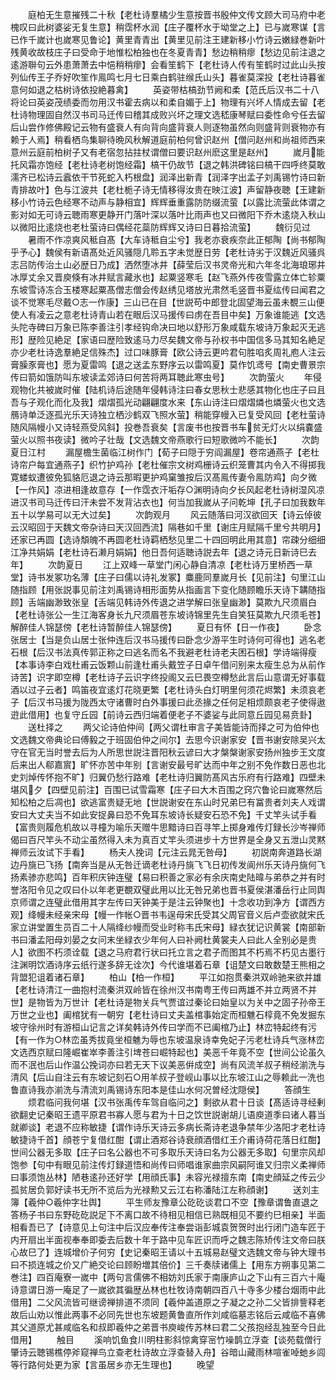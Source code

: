 <!-- { "loadSidebar": true } -->
　　庭柏无生意摧残二十秋【老杜诗羣橘少生意按晋书殷仲文传文顾大司马府中老槐叹曰此树婆娑无复生意】稍霑杯水润【庄子覆杯水于坳堂之上】已与嵗寒谋【言已作千嵗计也嵗寒见鲁论】黄里青青出【黄里见前注王建新移小竹诗云嫩緑巻新叶残黄收故枝庄子曰受命于地惟松柏独也在冬夏青青】愁边稍稍瘳【愁边见前注退之逺游聨句云外患萧萧去中悒稍稍瘳】会看笙鹤下【老杜诗人传有笙鹤时过此山头按列仙传王子乔好吹笙作鳯鸣七月七日乘白鹤驻缑氏山头】暮雀莫深投【老杜诗暮雀意何如退之枯树诗依投絶暮禽】
　　英姿带枯槁劲节阙和柔【范氏后汉书二十八将论曰英姿茂绩委而勿用汉书霍去病以和柔自媚于上】物理有兴坏人情成去留【老杜诗物理固自然汉书司马迁传曰稽其成败兴坏之理文选嵇康琴赋曰委性命兮任去留后山尝作修佛殿记云物有盛衰人有向背向盛背衰人则逐物虽然向则盛背则衰物亦有赖于人焉】稍看栖鸟集聊待晩风秋解道庭前柏何曾识赵州【僧问赵州和尚祖师西来意州云庭前柏树子又有老宿忽拈拄杖谓僧曰要识赵州麽这里是赵州】
　　嵗月能托风霜亦饱经【老杜诗老树饱经霜】槁干仍故节【退之韩洪碑铭曰槁干四呼终莫敢濡齐已松诗云蠧依干节死蛇入朽根盘】润泽出新青【润泽字出孟子刘禹锡竹诗曰新青排故叶】色与江波共【老杜栀子诗无情移得汝贵在映江波】声留静夜聴【王建新移小竹诗云色经寒不动声与静相宜】辉辉垂重露防防缀流萤【以露比流萤此体谓之影对如无可诗云聴雨寒更静开门落叶深以落叶比雨声也又曰微阳下乔木逺烧入秋山以微阳比逺烧也老杜萤诗曰偶经花蘂防辉辉又诗曰日暮拾流萤】
　　魏衍见过
　　暑雨不作凉爽风秪自髙【大车诗秪自尘兮】我老亦衰疾奈此正郁陶【尚书郁陶乎予心】魏侯有新语髙处近风骚隠几聆五字未觉歴日劳【老杜诗劣于汉魏近风骚呉志吕防传治土山必歴日乃成】洒然堕冰井【薛莹后汉书灵帝光和六年冬北海琅琊井冰厚丈余又晋庾倏有冰井赋言藏氷也】起粟竖寒毛【赵飞燕外传夜雪露立体亡轸粟东坡雪诗冻合玉楼寒起粟髙僧志僧会传赵绣见塔放光肃然毛竖晋书夏纮传曰闻君之谈不觉寒毛尽戴○志一作康】三山已在目【世説苟中郎登北固望海云虽未覩三山便使人有凌云之意老杜诗青山若在眼后汉马援传曰虏在吾目中矣】万象谁能逃【文选头陀寺碑曰万象已陈李善注引孝经钩命决曰地以舒形万象咸载东坡诗万象起灭无逃形】歴险见絶足【家语曰歴险致逺马力尽矣魏文帝与孙权书中国信多马其知名絶足亦少老杜诗逸羣絶足信殊杰】过口味豚膏【欧公诗云更吟君句胜啗炙周礼庖人注云膏臊豕膏也】愿为夏雷鸣【退之送孟东野序云以雷鸣夏】莫作饥鸢号【南史曹景宗传曰箭如饿防叫东坡读孟郊诗曰何苦将两耳聴此寒虫号】
　　次韵萤火
　　年侵观物化共被嵗时催【陆机诗后途随年侵韩诗注曰春女思秋士悲感其物化也庄子曰且吾与子观化而化及我】熠熠孤光动翩翩度水来【东山诗注曰熠熠燐也燐萤火也文选鴈诗单泛逐孤光乐天诗独立栖沙鹤双飞照水萤】稍能穿幔入已复受风回【老杜萤诗随风隔幔小又诗轻燕受风斜】投巻吾衰矣【言废书也按晋书车贫无灯火以绢嚢盛萤火以照书夜读】微吟子壮哉【文选魏文帝燕歌行曰短歌微吟不能长】
　　次韵夏日江村
　　漏屋檐生菌临江树作门【荀子曰隠于穷阎漏屋】卷帘通燕子【老杜诗帘户每宜通燕子】织竹护鸡孙【老杜催宗文树鸡栅诗云织笼曹其内令入不得掷我寛蝼蚁遭彼免狐貉厄退之诗云那暇更护鸡窠雏按后汉髙鳯传妻令鳯防鸡】向夕微【一作风】凉进相逢故意存【一作霑衣汗垢存○渊明诗向夕长风起老杜诗树湿风凉进汉书司马迁传曰汗未尝不发背沾衣也】何当加我嵗从子问乾坤【孔子曰加我数年五十以学易可以无大过矣】
　　次韵观月
　　风云随落曰河汉欲回天【诗云倬彼云汉昭回于天魏文帝杂诗曰天汉回西流】隔巷如千里【谢庄月赋隔千里兮共明月】还家已再圆【选诗頽魄不再圆老杜诗羁栖愁见里二十四回明此用其意】帘疎分细细江净共娟娟【老杜诗石濑月娟娟】他日吾何适聴诗説去年【退之诗元日新诗巳去年】
　　次韵夏日
　　江上双峰一草堂门闲心静自清凉【老杜诗万里桥西一草堂】诗书发冢功名薄【庄子曰儒以诗礼发冢】麋鹿同羣嵗月长【见前注】句里江山随指顾【用张説事见前注刘禹锡诗相形面势从指画言下变化随顾瞻乐天诗下韝随指顾】舌端幽渺致张皇【舌端见韩诗外传退之进学解曰张皇幽渺】莫欺九尺须眉白【老杜诗张公一生江海客身长九尺须眉苍东坡诗锦里先生自笑狂莫欺九尺须毛苍】解醉佳人锦瑟傍【老杜诗暂醉佳人锦瑟傍】
　　夏日有怀【日一作夜】
　　卧念张居士【当是负山居士张仲连后汉书马援传曰卧念少游平生时诗何可得也】逃名老石根【后汉书法真传郭正称之曰逃名而名不我避老杜诗老夫困石根】学诗端得瘦【本事诗李白戏杜甫云饭颗山前逢杜甫头戴笠子日卓午借问别来太瘦生总为从前作诗苦】识字即空樽【老杜诗子云识字终投阁又云巳畏空樽愁此言后山意谓无好事载酒以过子云者】鸣笛夜宜逺灯花晓更繁【老杜诗头白灯明里何须花烬繁】未须哀老子【后汉书马援为陇西太守诸曹时白外事援曰此丞掾之任何足相烦颇哀老子使得遨逰此借用】也复守丘园【前诗云西归端着便老子不婆娑与此同意丘园见易贲卦】
　　送杜择之
　　两父论诗伯仲间【两父谓杜审言子美皆能诗而择之可为伯仲也文选魏文帝典论曰傅毅之于班固伯仲之间尔】去思今识谢家安【晋书谢安除吴兴太守在官无当时誉去后为人所思世説注晋阳秋云谚曰大才槃槃谢家安扬州独步王文度后来出人郗嘉賔】旷怀亦苦中年别【言谢安最号旷达而中年之别不免作数日恶也北史刘焯传怀抱不旷】归翼仍愁行路难【老杜诗归翼防髙风古乐府有行路难】四壁未堪风夕【四壁见前注】百围已试雪霜寒【庄子曰大木百围之窍穴鲁论曰嵗寒然后知松柏之后凋也】欲逃富贵疑无地【世説谢安在东山时兄弟巳有冨贵者刘夫人戏谓安曰大丈夫当不如此安捉鼻曰恐不免耳东坡诗长疑安石恐不免】千丈竿头试手看【富贵则履危机故以寻橦为喻乐天赠牛思黯诗曰百寻竿上掷身难传灯録长沙岑禅师偈曰百尺竿头不动尘虽然得入未为真百丈竿头须进步十方世界是全身又五泄山灵黙禅师云汝试下手看】
　　杨夫人挽词【元注云晁无咎母】
　　初説南奔道路长湖边丹旐已飞扬【南奔当是从无咎迁谪老杜诗丹旐飞飞日初传发阆州乐天诗丹旐何飞扬素骖亦悲鸣】百年积庆钟连璧【易曰积善之家必有余庆南史陆暐与弟恭之并有时誉洛阳令见之叹曰仆以年老更覩双璧此用以比无咎兄弟也晋书夏侯湛潘岳行止同舆京师谓之连璧此借用其字左传曰天钟美于是注云钟聚也】十念收功到净方【谓西方观】绛幔未经亲宋母【幔一作帐○晋书韦逞母宋氏受其父周官音义后卢壶欲就宋氏家立讲堂置生员百二十人隔绛纱幔而受业时称韦氏宋母】緑衣犹记识黄裳【南部新书曰潘孟阳母刘晏之女问末坐緑衣少年何人曰补阙杜黄裳夫人曰此人全别必是贵人】欲图不朽须诠载【退之马府君行状曰托立言之君子而图其不朽焉不朽见古墨行注渊明饮酒诗序云纸行遂多辞无诠次】今代谁堪着石章【诅楚文曰敢数楚王熊相之背盟犯诅着诸石章】
　　柏山【柏一作桓】
　　平江如抱贯秦洪双岭驰来欲并雄【老杜诗清江一曲抱村流秦洪双岭皆在徐州汉书南粤王传曰两雄不并立两贤不并世】是物皆为万世计【老杜诗是物关兵气贾谊过秦论曰始皇以为关中之固子孙帝王万世之业也】阖棺犹有一朝穷【老杜诗曰丈夫盖棺事始定而桓魋石椁竟不免发掘东坡守徐州时有游桓山记言之详矣韩诗外传曰学而不已阖棺乃止】林峦特起终有污【有一作为○林峦虽秀拔竟坐桓魋为辱也东坡温泉诗幸免妃子污老杜诗兵气涨林峦文选西京赋曰隆崛崔崒李善注引埤苍曰崛特起也】美恶千年竟不空【世间公论虽久而不泯也后山作温公挽词亦曰若无天下议美恶倂成空】尚有风流羊叔子稍经湔洗与清风【后山自注云有东坡记刻石○用羊叔子登岘山事以比东坡江山之辱赖此一洗也鲁直诗我亦湔洗与清流刘禹锡诗东阳本是佳山水何况曽经沈隠侯】
　　答顔生
　　烦君临问我何堪【汉书张禹传车驾自临问之】剩欲从君十日谈【髙适诗寻经剰欲翻史记秦昭王遗平原君书寡人愿与君为十日之饮世説谢胡儿语庾道季曰诸人暮当就卿谈】老退不应称敏捷【谓作诗乐天诗云多病长斋诗老退争禁年少洛阳才老杜诗敏捷诗千首】顔苍宁复借红酣【谓止酒郑谷诗衰顔酒借红王介甫诗荷花落日红酣】世间公器无多取【庄子曰名公器也不可多取乐天诗曰名为公器无多取】句里宗风却饱参【句中有眼见前注传灯録道悟和尚传曰师唱谁家曲宗风嗣阿谁又归宗义柔禅师曰事须饱丛林】陋巷逺孙还好学【用顔氏事】未容光禄擅东南【南史顔延之传云少孤贫居负郭好读书无所不览后为光禄勲又云江右称潘陆江左称顔谢】
　　送刘主簿【羲仲○羲仲字壮舆】
　　平生师友豫章公矻矻谈君口不空【豫章谓鲁直退之答杨子书曰东野矻矻説足下不离口故不待相见相信已熟既相见不要约巳相亲】半面相看吾已了【诗意见上句注中后汉应奉传注奉尝诣彭城袁贺贺时出行闭门造车匠于内开扇出半面视奉奉即委去后数十年于路中见车匠识而呼之魏志陈矫传注文帝曰朕心故巳了】连城增价子何穷【史记秦昭王请以十五城易赵璧文选魏文帝与钟大理书曰不损连城之价又广絶交论曰顾盼増其倍价】三千奏牍诸儒上【用东方朔事见第二巻注】四百庵寮一嵗中【两句言儒佛不相妨刘氏家于南康庐山之下山有三百六十庵诗意谓日游一庵足了一嵗欲其徧歴丛林也杜牧诗南朝四百八十寺多少楼台烟雨中此借用】二父风流皆可继谤禅排道不须同【羲仲盖道原之子凝之之孙二父皆排訾释老故后山劝以惟此两事不必同先世也东坡题黄鲁直所作刘咸临墓志铭后云咸临不喜佛其父道原尤甚咸临名和叔即羲仲之弟晋书庾峻传苏林曰君二父孩抱经乱独至今日此借用】
　　触目
　　溪响饥鱼食川明柱影斜惊禽穿宻竹噪鹊立浮查【谈苑载僧行肇诗云聴锡樵停斧窥禅鸟立查老杜诗故立浮查替入舟】谷暗山藏雨林喧雀啅虵乡闾等行路何处更为家【言虽居乡亦无生理也】
　　晚望
